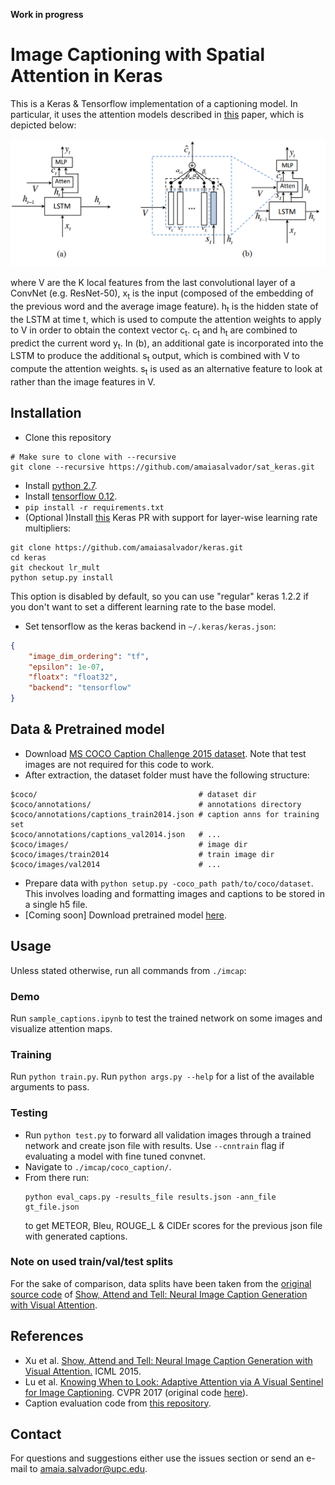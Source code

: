 **Work in progress**
# Image Captioning with Spatial Attention in Keras

This is a Keras & Tensorflow implementation of a captioning model. In particular, it uses the attention models described in [this](https://arxiv.org/abs/1612.01887) paper, which is depicted below:

<p align="center">
  <img src="figs/attmodel.png">
</p>

where V are the K local features from the last convolutional layer of a ConvNet (e.g. ResNet-50), x<sub>t</sub> is the input 
(composed of the embedding of the previous word and the average image feature). h<sub>t</sub> is the hidden state of the LSTM at time t,
which is used to compute the attention weights to apply to V in order to obtain the context vector c<sub>t</sub>. c<sub>t</sub> and h<sub>t</sub> are combined to predict the current word y<sub>t</sub>. 
In (b), an additional gate is incorporated into the LSTM to produce the additional s<sub>t</sub> output, which is combined with V to compute the attention weights. 
s<sub>t</sub> is used as an alternative feature to look at rather than the image features in V.

## Installation

- Clone this repository

```shell
# Make sure to clone with --recursive
git clone --recursive https://github.com/amaiasalvador/sat_keras.git
```

- Install [python 2.7](https://www.python.org/).
- Install [tensorflow 0.12](https://github.com/tensorflow/tensorflow/blob/r0.12/tensorflow/g3doc/get_started/os_setup.md).
- ```pip install -r requirements.txt```
- (Optional )Install [this](https://github.com/amaiasalvador/keras/tree/lr_mults) Keras PR with support for layer-wise learning rate multipliers:
```
git clone https://github.com/amaiasalvador/keras.git
cd keras
git checkout lr_mult
python setup.py install
```

This option is disabled by default, so you can use "regular" keras 1.2.2 if you don't want to set a different learning rate to the base model.

- Set tensorflow as the keras backend in ```~/.keras/keras.json```:

```json
{
    "image_dim_ordering": "tf", 
    "epsilon": 1e-07, 
    "floatx": "float32", 
    "backend": "tensorflow"
}
```

## Data & Pretrained model

- Download [MS COCO Caption Challenge 2015 dataset](http://mscoco.org/dataset/#captions-challenge2015). Note that test images are not required for this code to work.
- After extraction, the dataset folder must have the following structure:

``` Shell
$coco/                                    # dataset dir
$coco/annotations/                        # annotations directory
$coco/annotations/captions_train2014.json # caption anns for training set
$coco/annotations/captions_val2014.json   # ...
$coco/images/                             # image dir
$coco/images/train2014                    # train image dir
$coco/images/val2014                      # ...
```

- Prepare data with ```python setup.py -coco_path path/to/coco/dataset```. This involves loading and formatting images and captions to be stored in a single h5 file.
- [Coming soon] Download pretrained model [here]().

## Usage

Unless stated otherwise, run all commands from ```./imcap```:

### Demo

Run ```sample_captions.ipynb``` to test the trained network on some images and visualize attention maps.

### Training

Run ```python train.py```. Run ```python args.py --help``` for a list of the available arguments to pass.

### Testing

- Run ```python test.py``` to forward all validation images through a trained network and create json file with results. Use ```--cnntrain``` flag if evaluating a model with fine tuned convnet.
- Navigate to ```./imcap/coco_caption/```. 
- From there run: 
  ```
  python eval_caps.py -results_file results.json -ann_file gt_file.json
  ``` 
  to get METEOR, Bleu, ROUGE_L & CIDEr scores for the previous json file with generated captions. 
  
### Note on used train/val/test splits

For the sake of comparison, data splits have been taken from the [original source code](https://github.com/kelvinxu/arctic-captions) of [Show, Attend and Tell: Neural Image Caption Generation with Visual Attention](http://arxiv.org/abs/1502.03044).

## References

- Xu et al. [Show, Attend and Tell: Neural Image Caption Generation with Visual Attention.](http://www.jmlr.org/proceedings/papers/v37/xuc15.pdf) ICML 2015.
- Lu et al. [Knowing When to Look: Adaptive Attention via A Visual Sentinel for Image Captioning](https://arxiv.org/abs/1612.01887). CVPR 2017 (original code [here](https://github.com/jiasenlu/AdaptiveAttention)).
- Caption evaluation code from [this repository](https://github.com/tylin/coco-caption).

## Contact

For questions and suggestions either use the issues section or send an e-mail to amaia.salvador@upc.edu.
